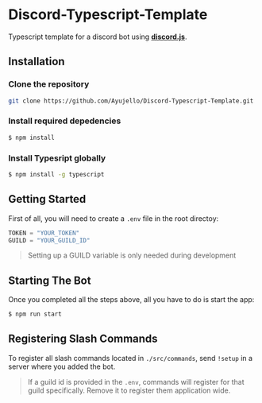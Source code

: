 # Discord-Typescript-Template
Typescript template for a discord bot using **[discord.js](https://discord.js.org)**.
## Installation

### Clone the repository

```sh
git clone https://github.com/Ayujello/Discord-Typescript-Template.git
```

### Install **required depedencies**

```sh
$ npm install
```

### Install **Typesript globally**

```sh
$ npm install -g typescript
```

## Getting Started

First of all, you will need to create a `.env` file in the root directoy:

```js
TOKEN = "YOUR_TOKEN"
GUILD = "YOUR_GUILD_ID"
```
> Setting up a GUILD variable is only needed during development
## Starting The Bot

Once you completed all the steps above, all you have to do is start the app:

```sh
$ npm run start
```

## Registering Slash Commands

To register all slash commands located in `./src/commands`, send `!setup` in a server where you added the bot.

> If a guild id is provided in the `.env`, commands will register for that guild specifically. Remove it to register them application wide.
